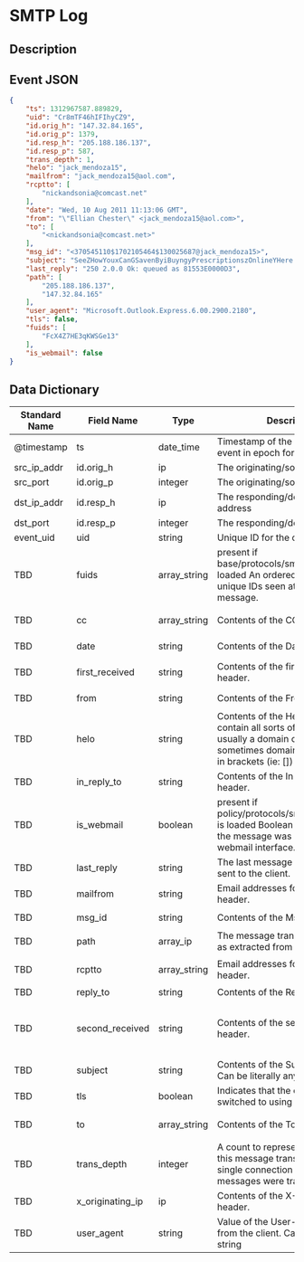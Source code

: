 # SMTP Log

## Description

## Event JSON

```json
{
    "ts": 1312967587.889829,
    "uid": "Cr8mTF46hIFIhyCZ9",
    "id.orig_h": "147.32.84.165",
    "id.orig_p": 1379,
    "id.resp_h": "205.188.186.137",
    "id.resp_p": 587,
    "trans_depth": 1,
    "helo": "jack_mendoza15",
    "mailfrom": "jack_mendoza15@aol.com",
    "rcptto": [
        "nickandsonia@comcast.net"
    ],
    "date": "Wed, 10 Aug 2011 11:13:06 GMT",
    "from": "\"Ellian Chester\" <jack_mendoza15@aol.com>",
    "to": [
        "<nickandsonia@comcast.net>"
    ],
    "msg_id": "<370545110$1702105464$130025687@jack_mendoza15>",
    "subject": "SeeZHowYouxCanGSavenByiBuyngyPrescriptionszOnlineYHere ",
    "last_reply": "250 2.0.0 Ok: queued as 81553E0000D3",
    "path": [
        "205.188.186.137",
        "147.32.84.165"
    ],
    "user_agent": "Microsoft.Outlook.Express.6.00.2900.2180",
    "tls": false,
    "fuids": [
        "FcX4Z7HE3qKWSGe13"
    ],
    "is_webmail": false
}
```

## Data Dictionary

|	        Standard Name       	|            Field Name             |       	    Type            	|   	    Description          	|	     Sample Value           	|
|	-------------------------------	|	-------------------------------	|	-------------------------------	|	-------------------------------	|	-------------------------------	|
|     @timestamp     |     ts               |     date_time     |        Timestamp of the beginning of the event in epoch format     |     `1300475167.096535`  |
|     src_ip_addr     |     id.orig_h     |     ip     |     The originating/source IP address     |     `10.1.1.1`     |
|     src_port     |     id.orig_p          |     integer     |       The originating/source port        |     `37682`     |
|     dst_ip_addr     |     id.resp_h     |     ip     |     The responding/destination IP address     |     `10.2.2.2`     |
|     dst_port     |     id.resp_p          |     integer     |       The responding/destination port        |     `25`     |
|     event_uid     |     uid     |     string     |     Unique ID for the connection.     |     `CHhAvVGS1DHFjwGM9`     |
|     TBD     |     fuids     |     array_string     |          present if base/protocols/smtp/files.bro is loaded An ordered vector of file unique IDs seen attached to the message.     |   `C4J4Th3PJpwUYZZ6gc`  |
|     TBD     |     cc     |     array_string     |     Contents of the CC header.     |     `[ "someemail@somedomain.local", "some.email.2@somedomain.local", "some.email.3@somedomain.local" ]`      |
|     TBD     |     date     |     string     |     Contents of the Date header.     |     `Thu, 15 Nov 2018 08:46:32 -0600 (CST);15 Nov 2018 09:46:54 -0500`     |
|     TBD     |     first_received     |     string     |     Contents of the first Received header.   |     `(from root@localhost) by as0aspv700.aesip.somedomain.local (8.15.1+Sun/8.14.9/Submit) id wAFF333a012738 for root; Thu, 04 Nov 2019 15:36:00 GMT`     |
|     TBD     |     from     |     string     |     Contents of the From header.     |     `"Some, String" <r.bobman@somedomain.local.but.could.just.be.string.local>`     |
|     TBD     |     helo     |     string     |     Contents of the Helo header. Can contain all sorts of stuff, but usually a domain or IP but sometimes domain or IP wrapped in brackets (ie: []) |   `[10.3.3.3.3]`     |
|     TBD     |     in_reply_to     |     string     |     Contents of the In-Reply-To header.     |     `<JIRA.12340.11234126@Atlassian.JIRA>`     |
|     TBD     |     is_webmail     |     boolean     |          present if policy/protocols/smtp/software.bro is loaded Boolean indicator of if the message was sent through a webmail interface.     |          `true`     |
|     TBD     |     last_reply     |     string     |     The last message that the server sent to the client.     |     `250 ok: Message 344232421 accepted`     |
|     TBD     |     mailfrom     |     string     |     Email addresses found in the From header.     |     `some.email@domain.local`     |
|     TBD     |     msg_id     |     string     |     Contents of the MsgID header.   |     `<201911151947.wAFlJl03o005321@somedomain.local>;<201911151949.wAFJn3xX001492@mlpp90001502>`     |
|     TBD     |     path     |     array_ip     |     The message transmission path, as extracted from the headers.     |     `[ "10.2.31.242", "192.168.252.229", "172.16.243.194" ]`     |
|     TBD     |     rcptto     |     array_string     |     Email addresses found in the Rcpt header.     |     `[ "someemail@somedomain.local", "some.email.2@somedomain.local", "some.email.3@somedomain.local" ]`     |
|     TBD     |     reply_to     |     string     |     Contents of the ReplyTo header.     |     `"someemail@domain.local" <SomeStringl>`     |
|     TBD     |     second_received     |     string     |     Contents of the second Received header.   |`from db4ap1.aesip.somedomain.local (generichost.some.somedomain.local [1.2.243.194] (may be forged)) by pcgt1.some.somedomain.local (8.15.1+Sun/8.14.4) with ESMTP id wAFF333a012738 for <root@db4ap1.aesip.somedomain.local>; Thu, 04 Nov 2019 09:42:28 -0600 (CST);`
|     TBD     |     subject     |     string     |     Contents of the Subject header. Can be literally any string.   |     `\=?utf-8?B?WGVyb3ggQ2VudHJlV2FyZcKuIFdlYiA=?=`     |
|     TBD     |     tls     |     boolean     |     Indicates that the connection has switched to using TLS.     |     `true`     |
|     TBD     |     to     |     array_string     |     Contents of the To header.   |     `[ "name1@domain", "name2@domain", "name3@domain", "name4@domain", "name.name.name5@domain", "name.name@domain" ]`
|     TBD     |     trans_depth     |     integer     |     A count to represent the depth of this message transaction in a single connection where multiple messages were transferred.   |     `11`   |
|     TBD     |     x_originating_ip     |     ip     |     Contents of the X-Originating-IP header.     |   `8.8.8.8`     |
|     TBD     |     user_agent     |     string     |     Value of the User-Agent header from the client. Can be literally any string     |     `MIME::Lite 3.027 (F2.77; T1.28; A2.04; B3.08; Q3.08)`     |